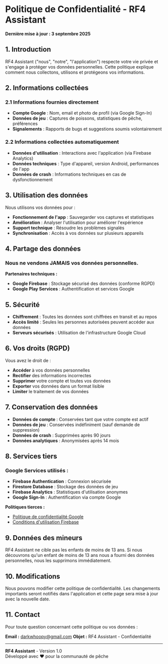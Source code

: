 # Politique de Confidentialité - RF4 Assistant

**Dernière mise à jour : 3 septembre 2025**

## 1. Introduction

RF4 Assistant ("nous", "notre", "l'application") respecte votre vie privée et s'engage à protéger vos données personnelles. Cette politique explique comment nous collectons, utilisons et protégeons vos informations.

## 2. Informations collectées

### 2.1 Informations fournies directement
- **Compte Google** : Nom, email et photo de profil (via Google Sign-In)
- **Données de jeu** : Captures de poissons, statistiques de pêche, préférences
- **Signalements** : Rapports de bugs et suggestions soumis volontairement

### 2.2 Informations collectées automatiquement
- **Données d'utilisation** : Interactions avec l'application (via Firebase Analytics)
- **Données techniques** : Type d'appareil, version Android, performances de l'app
- **Données de crash** : Informations techniques en cas de dysfonctionnement

## 3. Utilisation des données

Nous utilisons vos données pour :
- **Fonctionnement de l'app** : Sauvegarder vos captures et statistiques
- **Amélioration** : Analyser l'utilisation pour améliorer l'expérience
- **Support technique** : Résoudre les problèmes signalés
- **Synchronisation** : Accès à vos données sur plusieurs appareils

## 4. Partage des données

### Nous ne vendons JAMAIS vos données personnelles.

**Partenaires techniques :**
- **Google Firebase** : Stockage sécurisé des données (conforme RGPD)
- **Google Play Services** : Authentification et services Google

## 5. Sécurité

- **Chiffrement** : Toutes les données sont chiffrées en transit et au repos
- **Accès limité** : Seules les personnes autorisées peuvent accéder aux données
- **Serveurs sécurisés** : Utilisation de l'infrastructure Google Cloud

## 6. Vos droits (RGPD)

Vous avez le droit de :
- **Accéder** à vos données personnelles
- **Rectifier** des informations incorrectes
- **Supprimer** votre compte et toutes vos données
- **Exporter** vos données dans un format lisible
- **Limiter** le traitement de vos données

## 7. Conservation des données

- **Données de compte** : Conservées tant que votre compte est actif
- **Données de jeu** : Conservées indéfiniment (sauf demande de suppression)
- **Données de crash** : Supprimées après 90 jours
- **Données analytiques** : Anonymisées après 14 mois

## 8. Services tiers

### Google Services utilisés :
- **Firebase Authentication** : Connexion sécurisée
- **Firestore Database** : Stockage des données de jeu
- **Firebase Analytics** : Statistiques d'utilisation anonymes
- **Google Sign-In** : Authentification via compte Google

**Politiques tierces :**
- [Politique de confidentialité Google](https://policies.google.com/privacy)
- [Conditions d'utilisation Firebase](https://firebase.google.com/terms/)

## 9. Données des mineurs

RF4 Assistant ne cible pas les enfants de moins de 13 ans. Si nous découvrons qu'un enfant de moins de 13 ans nous a fourni des données personnelles, nous les supprimons immédiatement.

## 10. Modifications

Nous pouvons modifier cette politique de confidentialité. Les changements importants seront notifiés dans l'application et cette page sera mise à jour avec la nouvelle date.

## 11. Contact

Pour toute question concernant cette politique ou vos données :

**Email :** darkwhoopy@gmail.com
**Objet :** RF4 Assistant - Confidentialité

---

**RF4 Assistant** - Version 1.0  
Développé avec ❤️ pour la communauté de pêche
